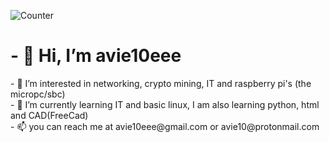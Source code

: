 ![Counter](https://komarev.com/ghpvc/?username=avie10eee)
<h1>- 👋 Hi, I’m avie10eee </h1>

<p>- 👀 I’m interested in networking, crypto mining, IT and raspberry pi's (the micropc/sbc)<br>
- 🌱 I’m currently learning IT and basic linux, I am also learning python, html and CAD(FreeCad)<br>
- 📫 you can reach me at avie10eee@gmail.com or avie10@protonmail.com </p>
